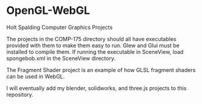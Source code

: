 # OpenGL-WebGL

Holt Spalding
Computer Graphics Projects

The projects in the COMP-175 directory should all have executables
provided with them to make them easy to run. Glew and Glui must be installed to
compile them.  If running the executable in SceneView, load spongebob.xml 
in the SceneView directory. 

The Fragment Shader project is an example of how GLSL fragment shaders can be 
used in  WebGL.

I will eventually add my blender, solidworks, and three.js projects to this 
repository.








